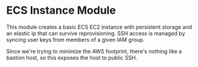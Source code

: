# ECS Instance Module

This module creates a basic ECS EC2 instance with persistent storage and an elastic ip that can survive reprovisioning. SSH access is managed by syncing user keys from members of a given IAM group.

Since we're trying to minimize the AWS footprint, there's nothing like a bastion host, so this exposes the host to public SSH.
